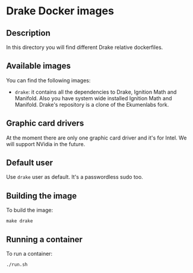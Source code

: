 # Drake Docker images

## Description

In this directory you will find different Drake relative dockerfiles. 

## Available images

You can find the following images:

* ```drake```: it contains all the dependencies to Drake, Ignition Math and Manifold. Also you have system wide installed Ignition Math and Manifold. Drake's repository
is a clone of the Ekumenlabs fork.

## Graphic card drivers

At the moment there are only one graphic card driver and it's for Intel. We will support NVidia in the future.

## Default user

Use ```drake``` user as default. It's a passwordless sudo too.

## Building the image

To build the image:

```
make drake
```

## Running a container

To run a container:

```
./run.sh
``` 
 
